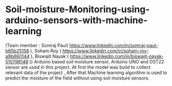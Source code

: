 # Soil-moisture-Monitoring-using-arduino-sensors-with-machine-learning
(Team member : Somraj Paul( https://www.linkedin.com/in/somraj-paul-b65b25158 ), Soham Roy ( https://www.linkedin.com/in/soham-roy-a9b860144 ), Biswajit Nayak ( https://www.linkedin.com/in/biswajit-nayak-510798146 ))
Arduino based soil moisture sensor, Arduino UNO and DST22 sensor are used in this project. At first the model was build to collect relevant data of the project ,
After that Machine learning algorithm is used to predict the moisture of the field without using soil moisture sensors.

